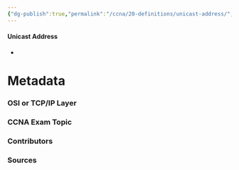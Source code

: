 ```yaml
---
{"dg-publish":true,"permalink":"/ccna/20-definitions/unicast-address/","tags":["defs_ccna"],"created":"2023-11-04T12:45:23.000-07:00","updated":"2023-11-07T16:09:22.902-08:00"}
---
```


#### Unicast Address
- 





# Metadata
### OSI or TCP/IP Layer

### CCNA Exam Topic

### Contributors

### Sources

